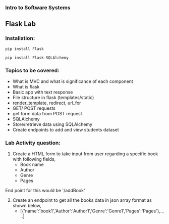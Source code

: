 ### Intro to Software Systems
## Flask Lab

### Installation:

``` pip install Flask ```

``` pip install Flask-SQLAlchemy ```

### Topics to be covered:
- What is MVC and what is significance of each component
- What is flask
- Basic app with text response
- File structure in flask (templates/static)
- render_template, redirect, url_for
- GET/ POST requests
- get form data from POST request
- SQLAlchemy
- Store/retrieve data using SQLAlchemy
- Create endpoints to add and view students dataset

### Lab Activity question:

1. Create a HTML form to take input from user regarding a specific book with following fields,
	- Book name
	- Author
	- Genre
	- Pages
  
  End point for this would be '/addBook'	

2. Create an endpoint to get all the books data in json array format as shown below,
	- [{'name':'book1','Author':'Author1','Genre':'Genre1','Pages':'Pages'},.....]	
